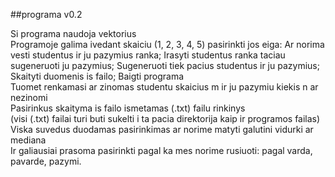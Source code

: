 ##programa v0.2

Si programa naudoja vektorius\
Programoje galima ivedant skaiciu (1, 2, 3, 4, 5) pasirinkti jos eiga: Ar norima vesti studentus ir ju pazymius ranka; Irasyti studentus ranka taciau sugeneruoti ju pazymius; Sugeneruoti tiek pacius studentus ir ju pazymius; Skaityti duomenis is failo; Baigti programa\
Tuomet renkamasi ar zinomas studentu skaicius m ir ju pazymiu kiekis n ar nezinomi\
Pasirinkus skaityma is failo ismetamas (.txt) failu rinkinys\
(visi (.txt) failai turi buti sukelti i ta pacia direktorija kaip ir programos failas)\
Viska suvedus duodamas pasirinkimas ar norime matyti galutini vidurki ar mediana\
Ir galiausiai prasoma pasirinkti pagal ka mes norime rusiuoti: pagal varda, pavarde, pazymi.

